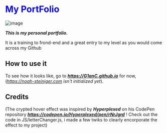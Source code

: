  <h1 style="color:blue;">My PortFolio</h1>

![image](https://github.com/G1anC/PortFolio/assets/114910356/8ee95fa4-15da-46f3-a934-2cda6f8d1f6a)

***This is my personal portfolio.***

It is a training to frond-end and a great entry to my level as you would come across my Github

## How to use it

To see how it looks like, go to ***https://G1anC.github.io*** for now, (*https://noah-steiniger.com isn't initialized yet*).

## Credits

(The crypted hover effect was inspired by ***Hyperplexed*** on his CodePen repository ***https://codepen.io/Hyperplexed/pen/rNrJgrd*** ! Check out the code in JS/letterChanger.js, i made a few twiks to clearly encorporate the effect to my project)




